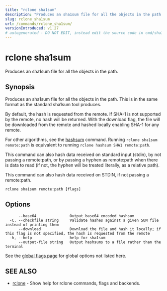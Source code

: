 ```yaml
---
title: "rclone sha1sum"
description: "Produces an sha1sum file for all the objects in the path."
slug: rclone_sha1sum
url: /commands/rclone_sha1sum/
versionIntroduced: v1.27
# autogenerated - DO NOT EDIT, instead edit the source code in cmd/sha1sum/ and as part of making a release run "make commanddocs"
---
```

# rclone sha1sum

Produces an sha1sum file for all the objects in the path.

## Synopsis


Produces an sha1sum file for all the objects in the path.  This
is in the same format as the standard sha1sum tool produces.

By default, the hash is requested from the remote.  If SHA-1 is
not supported by the remote, no hash will be returned.  With the
download flag, the file will be downloaded from the remote and
hashed locally enabling SHA-1 for any remote.

For other algorithms, see the [hashsum](/commands/rclone_hashsum/)
command. Running `rclone sha1sum remote:path` is equivalent
to running `rclone hashsum SHA1 remote:path`.

This command can also hash data received on standard input (stdin),
by not passing a remote:path, or by passing a hyphen as remote:path
when there is data to read (if not, the hyphen will be treated literally,
as a relative path).

This command can also hash data received on STDIN, if not passing
a remote:path.


```
rclone sha1sum remote:path [flags]
```

## Options

```
      --base64               Output base64 encoded hashsum
  -C, --checkfile string     Validate hashes against a given SUM file instead of printing them
      --download             Download the file and hash it locally; if this flag is not specified, the hash is requested from the remote
  -h, --help                 help for sha1sum
      --output-file string   Output hashsums to a file rather than the terminal
```

See the [global flags page](/flags/) for global options not listed here.

## SEE ALSO

* [rclone](/commands/rclone/)	 - Show help for rclone commands, flags and backends.

